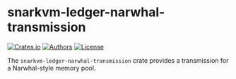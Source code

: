 # snarkvm-ledger-narwhal-transmission

[![Crates.io](https://img.shields.io/crates/v/snarkvm-ledger-narwhal-transmission.svg?color=neon)](https://crates.io/crates/snarkvm-ledger-narwhal-transmission)
[![Authors](https://img.shields.io/badge/authors-Aleo-orange.svg)](https://aleo.org)
[![License](https://img.shields.io/badge/License-Apache%202.0-blue.svg)](./LICENSE.md)

The `snarkvm-ledger-narwhal-transmission` crate provides a transmission for a Narwhal-style memory pool.
